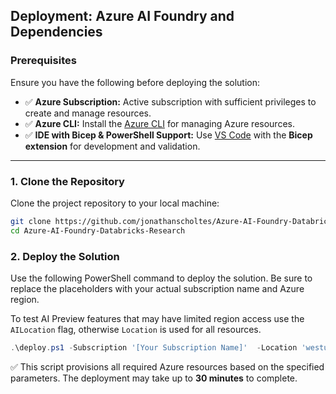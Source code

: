## Deployment: Azure AI Foundry and Dependencies

### **Prerequisites**
Ensure you have the following before deploying the solution:
- ✅ **Azure Subscription:** Active subscription with sufficient privileges to create and manage resources.  
- ✅ **Azure CLI:** Install the [Azure CLI](https://learn.microsoft.com/en-us/cli/azure/get-started-with-azure-cli) for managing Azure resources.  
- ✅ **IDE with Bicep & PowerShell Support:** Use [VS Code](https://code.visualstudio.com/download) with the **Bicep extension** for development and validation.  

---

### **1. Clone the Repository**
Clone the project repository to your local machine:

```bash
git clone https://github.com/jonathanscholtes/Azure-AI-Foundry-Databricks-Research.git
cd Azure-AI-Foundry-Databricks-Research
```


### 2. Deploy the Solution  

Use the following PowerShell command to deploy the solution. Be sure to replace the placeholders with your actual subscription name and Azure region.

To test AI Preview features that may have limited region access use  the `AILocation` flag, otherwise `Location` is used for all resources.

```powershell
.\deploy.ps1 -Subscription '[Your Subscription Name]'  -Location 'westus2' -AILocation [Optional flag]  'westus
```


✅ This script provisions all required Azure resources based on the specified parameters. The deployment may take up to **30 minutes** to complete.



  